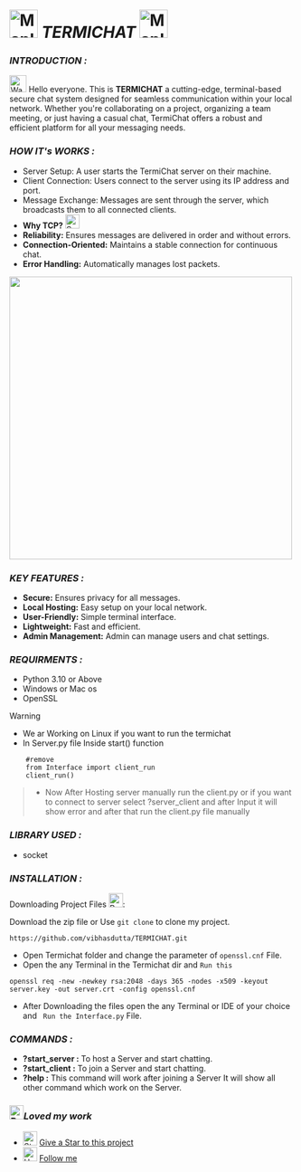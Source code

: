# <img src="https://raw.githubusercontent.com/Tarikul-Islam-Anik/Animated-Fluent-Emojis/master/Emojis/Animals/Maple%20Leaf.png" alt="Maple Leaf" width="50" height="50" /> ***TERMICHAT*** <img src="https://raw.githubusercontent.com/Tarikul-Islam-Anik/Animated-Fluent-Emojis/master/Emojis/Animals/Maple%20Leaf.png" alt="Maple Leaf" width="50" height="50">

### ***INTRODUCTION :***
<img src="https://raw.githubusercontent.com/Tarikul-Islam-Anik/Animated-Fluent-Emojis/master/Emojis/Hand%20gestures/Waving%20Hand%20Medium-Light%20Skin%20Tone.png" alt="Waving Hand Medium-Light Skin Tone" width="30" height="30" /> Hello everyone. This is **TERMICHAT** a cutting-edge, terminal-based secure chat system designed for seamless communication within your local network. Whether you're collaborating on a project, organizing a team meeting, or just having a casual chat, TermiChat offers a robust and efficient platform for all your messaging needs.

### ***HOW IT's WORKS :***
- Server Setup: A user starts the TermiChat server on their machine.
- Client Connection: Users connect to the server using its IP address and port.
- Message Exchange: Messages are sent through the server, which broadcasts them to all connected clients.
- **Why TCP?** <img src="https://raw.githubusercontent.com/Tarikul-Islam-Anik/Animated-Fluent-Emojis/master/Emojis/Objects/Satellite%20Antenna.png" alt="Satellite Antenna" width="25" height="25" />
- **Reliability:** Ensures messages are delivered in order and without errors.
- **Connection-Oriented:** Maintains a stable connection for continuous chat.
- **Error Handling:** Automatically manages lost packets.
<img src="https://media.geeksforgeeks.org/wp-content/uploads/Socket_server-1.png" width="500" height="500" />

### ***KEY FEATURES :***
- **Secure:** Ensures privacy for all messages.
- **Local Hosting:** Easy setup on your local network.
- **User-Friendly:** Simple terminal interface.
- **Lightweight:** Fast and efficient.
- **Admin Management:** Admin can manage users and chat settings.

### ***REQUIRMENTS :***
- Python 3.10 or Above
- Windows or Mac os
- OpenSSL
> [!WARNING]  
> - We ar Working on Linux if you want to run the termichat
> - In Server.py file Inside start() function
```
    #remove 
    from Interface import client_run
    client_run()
```
> - Now After Hosting server manually run the client.py or if you want to connect to server select ?server_client and after Input it will show error and after that run the client.py file manually

### ***LIBRARY USED :***
- socket

### ***INSTALLATION :***
Downloading Project Files <img src="https://raw.githubusercontent.com/Tarikul-Islam-Anik/Animated-Fluent-Emojis/master/Emojis/Hand%20gestures/Backhand%20Index%20Pointing%20Down%20Medium-Light%20Skin%20Tone.png" alt="Backhand Index Pointing Down Medium-Light Skin Tone" width="25" height="25" />:
  
  Download the zip file or Use `git clone` to clone my project.
  ```
  https://github.com/vibhasdutta/TERMICHAT.git
  ```
- Open Termichat folder and change the parameter of `openssl.cnf` File.
- Open the any Terminal in the Termichat dir and `Run this`
```
openssl req -new -newkey rsa:2048 -days 365 -nodes -x509 -keyout server.key -out server.crt -config openssl.cnf
```
- After Downloading the files open the any Terminal or IDE of your choice and ` Run the Interface.py` File.
### ***COMMANDS :*** 
- **?start_server :** To host a Server and start chatting.
- **?start_client :** To join a Server and start chatting.
- **?help :** This command will work after joining a Server It will show all other command which work on the Server.

### <img src="https://raw.githubusercontent.com/Tarikul-Islam-Anik/Animated-Fluent-Emojis/master/Emojis/Smilies/Red%20Heart.png" alt="Red Heart" width="25" height="25" />***Loved my work***
- <img src="https://raw.githubusercontent.com/Tarikul-Islam-Anik/Animated-Fluent-Emojis/master/Emojis/Travel%20and%20places/Star.png" alt="Star" width="25" height="25" /> [Give a Star to this project](https://github.com/vibhasdutta/TERMICHAT/edit/TERMICHAT_MAIN)
- <img src="https://raw.githubusercontent.com/Tarikul-Islam-Anik/Animated-Fluent-Emojis/master/Emojis/Hand%20gestures/Handshake.png" alt="Handshake" width="25" height="25" /> [Follow me](https://github.com/vibhasdutta)
  
